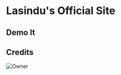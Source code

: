 # Lasindu's Official Site

## Demo It


## Credits
![Owner](https://github.com/Sadew451.png?size=100)

